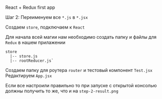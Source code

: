 React + Redux first app

Шаг 2:
Переименуем все `*.js` в `*.jsx`

Создаем `store`, подключаем к `React`

Для начала всей магии нам необходимо создать папку и файлы для `Redux` в нашем прилажении
```
store
  |-- store.js
  |-- rootReducer.js`
```

Создаем папку для роутера `router` и тестовый компонент `Test.jsx`
Редактируем `App.jsx`

Если все настроили правильно то при запуске с открытой консолью должны получить то же,
что и на `step-2-result.png`

